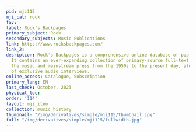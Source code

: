 ```yaml
---
pid: mji115
mji_cat: rock
fav: 
label: Rock’s Backpages
primary_subject: Rock
secondary_subjects: Music Publications
link: https://www.rocksbackpages.com/
link_2: 
desription: Rock's Backpages is a comprehensive online database of pop music writing.
  It contains an ever-expanding collection of primary-source full-text articles from
  the music and mainstream press from the 1950s to the present day, along with a collection
  of exclusive audio interviews.
online_access: Catalogue, Subscription
primary_lang: EN
last_check: October, 2023
physical_loc: 
order: '114'
layout: mji_item
collection: music_history
thumbnail: "/img/derivatives/simple/mji115/thumbnail.jpg"
full: "/img/derivatives/simple/mji115/fullwidth.jpg"
---
```

